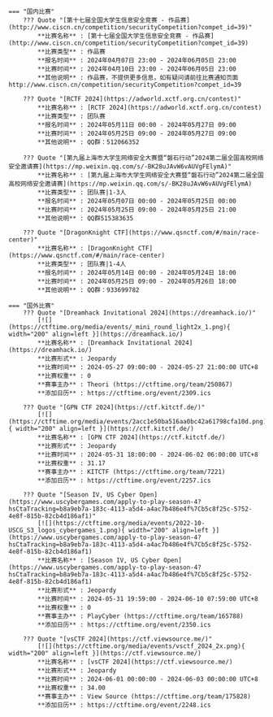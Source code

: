     === "国内比赛"
        ??? Quote "[第十七届全国大学生信息安全竞赛 - 作品赛](http://www.ciscn.cn/competition/securityCompetition?compet_id=39)"  
            **比赛名称** : [第十七届全国大学生信息安全竞赛 - 作品赛](http://www.ciscn.cn/competition/securityCompetition?compet_id=39)  
            **比赛类型** : 作品赛  
            **报名时间** : 2024年04月07日 23:00 - 2024年06月05日 23:00  
            **比赛时间** : 2024年04月10日 23:00 - 2024年06月05日 23:00  
            **其他说明** : 作品赛，不提供更多信息，如有疑问请前往比赛通知页面 http://www.ciscn.cn/competition/securityCompetition?compet_id=39  
            
        ??? Quote "[RCTF 2024](https://adworld.xctf.org.cn/contest)"  
            **比赛名称** : [RCTF 2024](https://adworld.xctf.org.cn/contest)  
            **比赛类型** : 团队赛  
            **报名时间** : 2024年05月11日 00:00 - 2024年05月27日 09:00  
            **比赛时间** : 2024年05月25日 09:00 - 2024年05月27日 09:00  
            **其他说明** : QQ群：512066352  
            
        ??? Quote "[第九届上海市大学生网络安全大赛暨“磐石行动”2024第二届全国高校网络安全邀请赛](https://mp.weixin.qq.com/s/-BK28uJAvW6vAUVgFElymA)"  
            **比赛名称** : [第九届上海市大学生网络安全大赛暨“磐石行动”2024第二届全国高校网络安全邀请赛](https://mp.weixin.qq.com/s/-BK28uJAvW6vAUVgFElymA)  
            **比赛类型** : 团队赛|1-3人  
            **报名时间** : 2024年05月07日 00:00 - 2024年05月25日 00:00  
            **比赛时间** : 2024年05月25日 09:00 - 2024年05月25日 21:00  
            **其他说明** : QQ群515383635  
            
        ??? Quote "[DragonKnight CTF](https://www.qsnctf.com/#/main/race-center)"  
            **比赛名称** : [DragonKnight CTF](https://www.qsnctf.com/#/main/race-center)  
            **比赛类型** : 团队赛|1-4人  
            **报名时间** : 2024年05月14日 00:00 - 2024年05月24日 18:00  
            **比赛时间** : 2024年05月25日 09:00 - 2024年05月26日 18:00  
            **其他说明** : QQ群：933699782  
                
    === "国外比赛"
        ??? Quote "[Dreamhack Invitational 2024](https://dreamhack.io/)"  
            [![](https://ctftime.org/media/events/_mini_round_light2x_1.png){ width="200" align=left }](https://dreamhack.io/)  
            **比赛名称** : [Dreamhack Invitational 2024](https://dreamhack.io/)  
            **比赛形式** : Jeopardy  
            **比赛时间** : 2024-05-27 09:00:00 - 2024-05-27 21:00:00 UTC+8  
            **比赛权重** : 0  
            **赛事主办** : Theori (https://ctftime.org/team/250867)  
            **添加日历** : https://ctftime.org/event/2309.ics  
            
        ??? Quote "[GPN CTF 2024](https://ctf.kitctf.de/)"  
            [![](https://ctftime.org/media/events/2acc1e50ba516aa0bc42a61798cfa10d.png){ width="200" align=left }](https://ctf.kitctf.de/)  
            **比赛名称** : [GPN CTF 2024](https://ctf.kitctf.de/)  
            **比赛形式** : Jeopardy  
            **比赛时间** : 2024-05-31 18:00:00 - 2024-06-02 06:00:00 UTC+8  
            **比赛权重** : 31.17  
            **赛事主办** : KITCTF (https://ctftime.org/team/7221)  
            **添加日历** : https://ctftime.org/event/2257.ics  
            
        ??? Quote "[Season IV, US Cyber Open](https://www.uscybergames.com/apply-to-play-season-4?hsCtaTracking=b8a9eb7a-183c-4113-a5d4-a4ac7b486e4f%7Cb5c8f25c-5752-4e8f-815b-82cb4d186af1)"  
            [![](https://ctftime.org/media/events/2022-10-USCG_S3_logos_cybergames_1.png){ width="200" align=left }](https://www.uscybergames.com/apply-to-play-season-4?hsCtaTracking=b8a9eb7a-183c-4113-a5d4-a4ac7b486e4f%7Cb5c8f25c-5752-4e8f-815b-82cb4d186af1)  
            **比赛名称** : [Season IV, US Cyber Open](https://www.uscybergames.com/apply-to-play-season-4?hsCtaTracking=b8a9eb7a-183c-4113-a5d4-a4ac7b486e4f%7Cb5c8f25c-5752-4e8f-815b-82cb4d186af1)  
            **比赛形式** : Jeopardy  
            **比赛时间** : 2024-05-31 19:59:00 - 2024-06-10 07:59:00 UTC+8  
            **比赛权重** : 0  
            **赛事主办** : PlayCyber (https://ctftime.org/team/165788)  
            **添加日历** : https://ctftime.org/event/2350.ics  
            
        ??? Quote "[vsCTF 2024](https://ctf.viewsource.me/)"  
            [![](https://ctftime.org/media/events/vsctf_2024_2x.png){ width="200" align=left }](https://ctf.viewsource.me/)  
            **比赛名称** : [vsCTF 2024](https://ctf.viewsource.me/)  
            **比赛形式** : Jeopardy  
            **比赛时间** : 2024-06-01 00:00:00 - 2024-06-03 00:00:00 UTC+8  
            **比赛权重** : 34.00  
            **赛事主办** : View Source (https://ctftime.org/team/175828)  
            **添加日历** : https://ctftime.org/event/2248.ics  
            